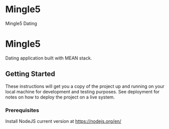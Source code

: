 # Mingle5
Mingle5 Dating

# Mingle5

Dating application built with MEAN stack.

## Getting Started

These instructions will get you a copy of the project up and running on your local machine for development and testing purposes. See deployment for notes on how to deploy the project on a live system.

### Prerequisites

Install NodeJS current version at https://nodejs.org/en/